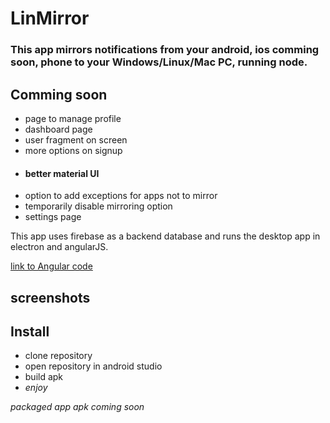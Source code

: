 # LinMirror


### This app mirrors notifications from your android, ios comming soon, phone to your Windows/Linux/Mac PC, running node.

## Comming soon
- page to manage profile
- dashboard page
- user fragment on screen
- more options on signup
- #### better material UI
- option to add exceptions for apps not to mirror
- temporarily disable mirroring option
- settings page

This app uses firebase as a backend database and runs the desktop app in electron and angularJS. 
 
[link to Angular code](https://github.com/shaqer1/LinMirrorServer)

## screenshots


## Install

- clone repository
- open repository in android studio
- build apk
- _enjoy_

_packaged app apk coming soon_


